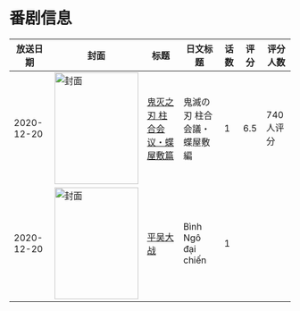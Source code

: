 # 番剧信息

|放送日期|封面|标题|日文标题|话数|评分|评分人数|
|---|---|---|---|---|---|---|
|2020-12-20|<img src="https://lain.bgm.tv/pic/cover/c/4c/52/322102_U1cWH.jpg" alt="封面" style="width:150px;height:200px;object-fit:cover;">|[鬼灭之刃 柱合会议・蝶屋敷篇](https://bangumi.tv/subject/322102)|鬼滅の刃 柱合会議・蝶屋敷編|1|6.5|740人评分|
|2020-12-20|<img src="https://lain.bgm.tv/pic/cover/c/b3/f6/485843_i0kP4.jpg" alt="封面" style="width:150px;height:200px;object-fit:cover;">|[平吴大战](https://bangumi.tv/subject/485843)|Bình Ngô đại chiến|1|||
